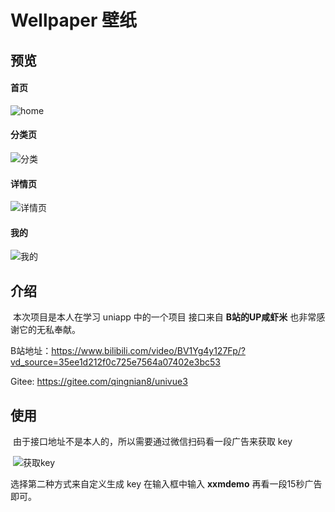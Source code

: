 # Wellpaper 壁纸

## 预览

#### 	首页

![home](/static/images/design/home.jpg)

#### 分类页

![分类](/static/images/design/classify.jpg)

#### 详情页

![详情页](/static/images/design/preview1.jpg)

#### 我的

![我的](/static/images/design/self.jpg)

## 介绍

​	本次项目是本人在学习 uniapp 中的一个项目 接口来自 **B站的UP咸虾米** 也非常感谢它的无私奉献。

B站地址：https://www.bilibili.com/video/BV1Yg4y127Fp/?vd_source=35ee1d212f0c725e7564a07402e3bc53

Gitee:  https://gitee.com/qingnian8/univue3 

## 使用

​	由于接口地址不是本人的，所以需要通过微信扫码看一段广告来获取 key 

​	![获取key]( https://api.qingnian8.com/images/accessKeyCode.jpg )

 选择第二种方式来自定义生成 key 在输入框中输入 **xxmdemo** 再看一段15秒广告即可。 